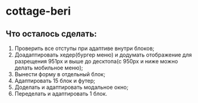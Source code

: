 # cottage-beri

## Что осталось сделать:
1. Проверить все отступы при адаптиве внутри блоков;
2. Доадаптировать хедер(бургер меню) и додумать отображение для разрещения 951px и выше до десктопа(с 950px и ниже можно делать мобильное меню);
3. Вынести форму в отдельный блок;
4. Адаптировать 15 блок и футер;
5. Доделать и адаптировать модальное окно;
6. Переделать и адаптировать 1 блок.